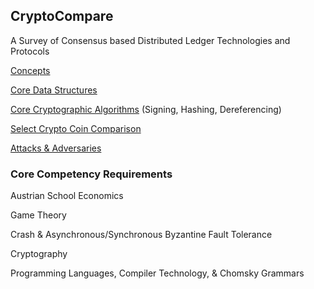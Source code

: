 ## CryptoCompare
A Survey of Consensus based Distributed Ledger Technologies and Protocols

[Concepts](https://github.com/interstream/CryptoCompare/Concepts.md)

[Core Data Structures](https://github.com/interstream/CryptoCompare/DataStructures.md)

[Core Cryptographic Algorithms](https://github.com/interstream/CryptoCompare/CoreAlgos.md) (Signing, Hashing, Dereferencing)

[Select Crypto Coin Comparison](https://github.com/interstream/CryptoCompare/Comparison.md)

[Attacks & Adversaries](https://github.com/interstream/CryptoCompare/AttackVectors.md)

### Core Competency Requirements

Austrian School Economics

Game Theory

Crash & Asynchronous/Synchronous Byzantine Fault Tolerance

Cryptography

Programming Languages, Compiler Technology, & Chomsky Grammars
